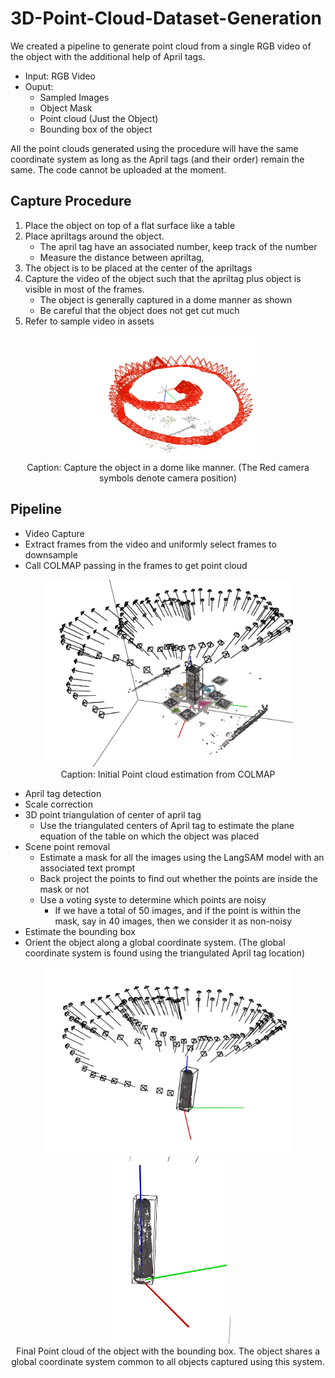 # 3D-Point-Cloud-Dataset-Generation
We created a pipeline to generate point cloud from a single RGB video of the object with the additional help of April tags.
- Input: RGB Video
- Ouput: 
    - Sampled Images
    - Object Mask
    - Point cloud (Just the Object)
    - Bounding box of the object

All the point clouds generated using the procedure will have the same coordinate system as long as the April tags (and their order) remain the same. The code cannot be uploaded at the moment.

## Capture Procedure
1. Place the object on top of a flat surface like a table
2. Place apriltags around the object.
    - The april tag have an associated number, keep track of the number
    - Measure the distance between apriltag, 
3. The object is to be placed at the center of the apriltags
4. Capture the video of the object such that the apriltag plus object is visible in most of the frames. 
    - The object is generally captured in a dome manner as shown
    - Be careful that the object does not get cut much
5. Refer to sample video in assets

<p align="center">
<img src="assets/cameras.png" alt="Example Image" width="300" height="200"> <br>
Caption: Capture the object in a dome like manner. (The Red camera symbols denote camera position)
</p>

## Pipeline
- Video Capture
- Extract frames from the video and uniformly select frames to downsample
- Call COLMAP passing in the frames to get point cloud

<p align="center">
<img src="assets/full_pcd.png" alt="Example Image" width="400" height="300"> <br>
Caption: Initial Point cloud estimation from COLMAP
</p>

- April tag detection
- Scale correction
- 3D point triangulation of center of april tag
    - Use the triangulated centers of April tag to estimate the plane equation of the table on which the object was placed
- Scene point removal
    - Estimate a mask for all the images using the LangSAM model with an associated text prompt
    - Back project the points to find out whether the points are inside the mask or not
    - Use a voting syste to determine which points are noisy
        - If we have a total of 50 images, and if the point is within the mask, say in 40 images, then we consider it as non-noisy
- Estimate the bounding box
- Orient the object along a global coordinate system. (The global coordinate system is found using the triangulated April tag location)

<p align="center">
<img src="assets/obj2.png" alt="Example Image" width="400" height="300">
<img src="assets/obj.png" alt="Example Image" width="200" height="300"> <br>
Final Point cloud of the object with the bounding box. The object shares a global coordinate system common to all objects captured using this system. 
</p>
